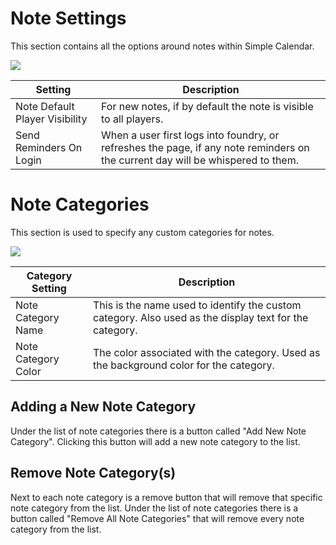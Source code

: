 # Note Settings

This section contains all the options around notes within Simple Calendar.

![](media://calendar-notes.png)

| Setting                        | Description                                                                                                                     |
|--------------------------------|---------------------------------------------------------------------------------------------------------------------------------|
| Note Default Player Visibility | For new notes, if by default the note is visible to all players.                                                                |
| Send Reminders On Login        | When a user first logs into foundry, or refreshes the page, if any note reminders on the current day will be whispered to them. |

# Note Categories

This section is used to specify any custom categories for notes.

![](media://calendar-note-categories.png)

| Category Setting    | Description                                                                                            |
|---------------------|--------------------------------------------------------------------------------------------------------|
| Note Category Name  | This is the name used to identify the custom category. Also used as the display text for the category. |
| Note Category Color | The color associated with the category. Used as the background color for the category.                 |

## Adding a New Note Category

Under the list of note categories there is a button called "Add New Note Category". Clicking this button will add a new note category to the list.

## Remove Note Category(s)

Next to each note category is a remove button that will remove that specific note category from the list. Under the list of note categories there is a button called "Remove All Note Categories" that will remove every note category from the list.